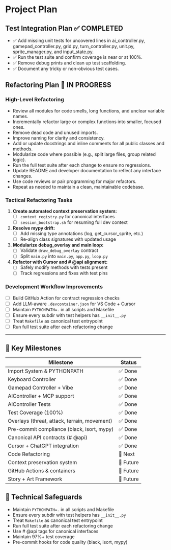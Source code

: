 # Project Plan

## Test Integration Plan ✅ COMPLETED
- ✅ Add missing unit tests for uncovered lines in ai_controller.py, gamepad_controller.py, grid.py, turn_controller.py, unit.py, sprite_manager.py, and input_state.py.
- ✅ Run the test suite and confirm coverage is near or at 100%.
- ✅ Remove debug prints and clean up test scaffolding.
- ✅ Document any tricky or non-obvious test cases.

## Refactoring Plan 🚧 IN PROGRESS

### High-Level Refactoring
- Review all modules for code smells, long functions, and unclear variable names.
- Incrementally refactor large or complex functions into smaller, focused ones.
- Remove dead code and unused imports.
- Improve naming for clarity and consistency.
- Add or update docstrings and inline comments for all public classes and methods.
- Modularize code where possible (e.g., split large files, group related logic).
- Run the full test suite after each change to ensure no regressions.
- Update README and developer documentation to reflect any interface changes.
- Use code reviews or pair programming for major refactors.
- Repeat as needed to maintain a clean, maintainable codebase.

### Tactical Refactoring Tasks
1. **Create automated context preservation system:**
   - [ ] `context_registry.py` for canonical interfaces
   - [ ] `session_bootstrap.sh` for resuming full dev context
2. **Resolve mypy drift:**
   - [ ] Add missing type annotations (log, get_cursor_sprite, etc.)
   - [ ] Re-align class signatures with updated usage
3. **Modularize debug_overlay and main loop:**
   - [ ] Validate `draw_debug_overlay` contract
   - [ ] Split `main.py` into `main.py`, `app.py`, `loop.py`
4. **Refactor with Cursor and # @api alignment:**
   - [ ] Safely modify methods with tests present
   - [ ] Track regressions and fixes with test pins

### Development Workflow Improvements
- [ ] Build GitHub Action for contract regression checks
- [ ] Add LLM-aware `.devcontainer.json` for VS Code + Cursor
- [ ] Maintain `PYTHONPATH=.` in all scripts and Makefile
- [ ] Ensure every subdir with test helpers has `__init__.py`
- [ ] Treat `Makefile` as canonical test entrypoint
- [ ] Run full test suite after each refactoring change

---

## 📌 Key Milestones

| Milestone                     | Status  |
|------------------------------|----------|
| Import System & PYTHONPATH   | ✅ Done |
| Keyboard Controller          | ✅ Done |
| Gamepad Controller + Vibe    | ✅ Done |
| AIController + MCP support   | ✅ Done |
| AIController Tests           | ✅ Done |
| Test Coverage (100%)         | ✅ Done |
| Overlays (threat, attack, terrain, movement) | ✅ Done |
| Pre-commit compliance (black, isort, mypy) | ✅ Done |
| Canonical API contracts (# @api) | ✅ Done |
| Cursor + ChatGPT integration | ✅ Done |
| Code Refactoring             | 🚧 Next |
| Context preservation system  | 🔮 Future |
| GitHub Actions & containers  | 🔮 Future |
| Story + Art Framework        | 🔮 Future |

## 🔧 Technical Safeguards
- Maintain `PYTHONPATH=.` in all scripts and Makefile
- Ensure every subdir with test helpers has `__init__.py`
- Treat `Makefile` as canonical test entrypoint
- Run full test suite after each refactoring change
- Use # @api tags for canonical interfaces
- Maintain 97%+ test coverage
- Pre-commit hooks for code quality (black, isort, mypy)
